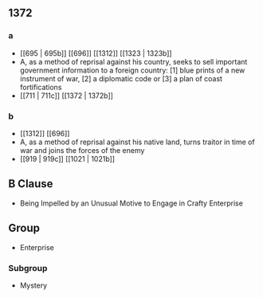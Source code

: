 ## 1372
### a
- [[695 | 695b]] [[696]] [[1312]] [[1323 | 1323b]] 
- A, as a method of reprisal against his country, seeks to sell important government information to a foreign country: [1] blue prints of a new instrument of war, [2] a diplomatic code or [3] a plan of coast fortifications
- [[711 | 711c]] [[1372 | 1372b]] 

### b
- [[1312]] [[696]] 
- A, as a method of reprisal against his native land, turns traitor in time of war and joins the forces of the enemy
- [[919 | 919c]] [[1021 | 1021b]] 

## B Clause
- Being Impelled by an Unusual Motive to Engage in Crafty Enterprise

## Group
- Enterprise

### Subgroup
- Mystery

